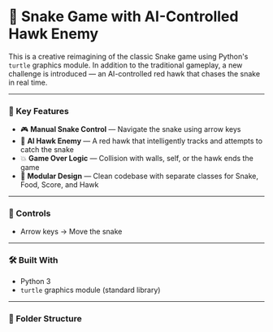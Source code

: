 # 🐍 Snake Game with AI-Controlled Hawk Enemy

This is a creative reimagining of the classic Snake game using Python's `turtle` graphics module. In addition to the traditional gameplay, a new challenge is introduced — an AI-controlled red hawk that chases the snake in real time.

---

### 🚀 Key Features
- 🎮 **Manual Snake Control** — Navigate the snake using arrow keys
- 🦅 **AI Hawk Enemy** — A red hawk that intelligently tracks and attempts to catch the snake
- 💥 **Game Over Logic** — Collision with walls, self, or the hawk ends the game
- 📐 **Modular Design** — Clean codebase with separate classes for Snake, Food, Score, and Hawk

---

### 🎯 Controls
- Arrow keys → Move the snake

---

### 🛠️ Built With
- Python 3
- `turtle` graphics module (standard library)

---

### 📂 Folder Structure
